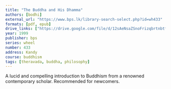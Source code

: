 ```yaml
---
title: "The Buddha and His Dhamma"
authors: [bodhi]
external_url: "https://www.bps.lk/library-search-select.php?id=wh433"
formats: [pdf, epub]
drive_links: ["https://drive.google.com/file/d/12sAeNsaZSnoFrizqbrtnbtf8P4iHIpiE/view?usp=drivesdk", "https://drive.google.com/file/d/1gq7WTu674hTTOIekhg3s5nC9Qigb5NYu/view?usp=drivesdk"]
year: 1999
publisher: bps
series: wheel
number: 433
address: Kandy
course: buddhism
tags: [theravada, buddha, philosophy]
---
```


A lucid and compelling introduction to Buddhism from a renowned contemporary scholar. Recommended for newcomers.
